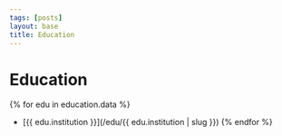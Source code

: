 ```yaml
---
tags: [posts]
layout: base
title: Education
---
```


# Education

{% for edu in education.data %}

- [{{ edu.institution }}](/edu/{{ edu.institution | slug }})
  {% endfor %}
